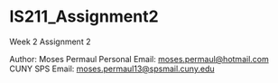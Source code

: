 # IS211_Assignment2
Week 2 Assignment 2

Author: Moses Permaul
Personal Email: moses.permaul@hotmail.com
CUNY SPS Email: moses.permaul13@spsmail.cuny.edu
